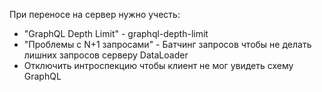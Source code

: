 При переносе на сервер нужно учесть:

- "GraphQL Depth Limit" - graphql-depth-limit
- "Проблемы с N+1 запросами" - Батчинг запросов чтобы не делать лишних запросов серверу DataLoader
- Отключить интроспекцию чтобы клиент не мог увидеть схему GraphQL
